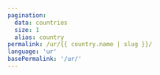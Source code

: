 ```yaml
---
pagination:
  data: countries
  size: 1
  alias: country
permalink: /ur/{{ country.name | slug }}/
language: 'ur'
basePermalink: '/ur/'
---
```



